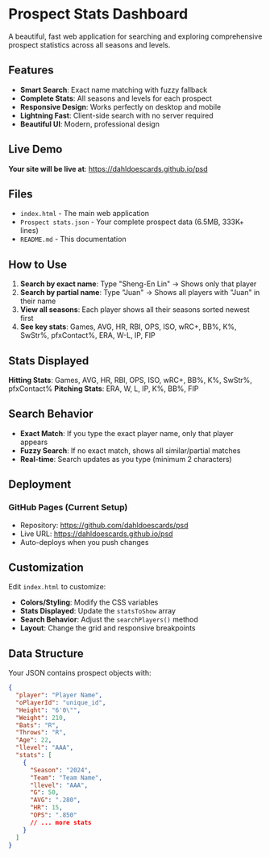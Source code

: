 # Prospect Stats Dashboard

A beautiful, fast web application for searching and exploring comprehensive prospect statistics across all seasons and levels.

## Features

- **Smart Search**: Exact name matching with fuzzy fallback
- **Complete Stats**: All seasons and levels for each prospect
- **Responsive Design**: Works perfectly on desktop and mobile
- **Lightning Fast**: Client-side search with no server required
- **Beautiful UI**: Modern, professional design

## Live Demo

**Your site will be live at**: https://dahldoescards.github.io/psd

## Files

- `index.html` - The main web application
- `Prospect stats.json` - Your complete prospect data (6.5MB, 333K+ lines)
- `README.md` - This documentation

## How to Use

1. **Search by exact name**: Type "Sheng-En Lin" → Shows only that player
2. **Search by partial name**: Type "Juan" → Shows all players with "Juan" in their name
3. **View all seasons**: Each player shows all their seasons sorted newest first
4. **See key stats**: Games, AVG, HR, RBI, OPS, ISO, wRC+, BB%, K%, SwStr%, pfxContact%, ERA, W-L, IP, FIP

## Stats Displayed

**Hitting Stats**: Games, AVG, HR, RBI, OPS, ISO, wRC+, BB%, K%, SwStr%, pfxContact%
**Pitching Stats**: ERA, W, L, IP, K%, BB%, FIP

## Search Behavior

- **Exact Match**: If you type the exact player name, only that player appears
- **Fuzzy Search**: If no exact match, shows all similar/partial matches
- **Real-time**: Search updates as you type (minimum 2 characters)

## Deployment

### GitHub Pages (Current Setup)
- Repository: https://github.com/dahldoescards/psd
- Live URL: https://dahldoescards.github.io/psd
- Auto-deploys when you push changes

## Customization

Edit `index.html` to customize:
- **Colors/Styling**: Modify the CSS variables
- **Stats Displayed**: Update the `statsToShow` array
- **Search Behavior**: Adjust the `searchPlayers()` method
- **Layout**: Change the grid and responsive breakpoints

## Data Structure

Your JSON contains prospect objects with:
```json
{
  "player": "Player Name",
  "oPlayerId": "unique_id", 
  "Height": "6'0\"",
  "Weight": 210,
  "Bats": "R",
  "Throws": "R", 
  "Age": 22,
  "llevel": "AAA",
  "stats": [
    {
      "Season": "2024",
      "Team": "Team Name",
      "llevel": "AAA",
      "G": 50,
      "AVG": ".280",
      "HR": 15,
      "OPS": ".850"
      // ... more stats
    }
  ]
}
```
